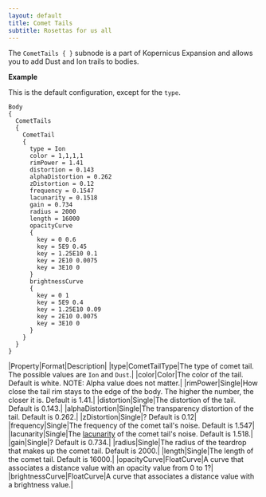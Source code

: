 ```yaml
---
layout: default
title: Comet Tails
subtitle: Rosettas for us all
---
```


The `CometTails { }` subnode is a part of Kopernicus Expansion and allows you to add Dust and Ion trails to bodies.

**Example**

This is the default configuration, except for the `type`.
```
Body
{
  CometTails
  {
    CometTail
    { 
      type = Ion
      color = 1,1,1,1
      rimPower = 1.41
      distortion = 0.143
      alphaDistortion = 0.262
      zDistortion = 0.12
      frequency = 0.1547
      lacunarity = 0.1518
      gain = 0.734
      radius = 2000
      length = 16000
      opacityCurve
      {
        key = 0 0.6
        key = 5E9 0.45
        key = 1.25E10 0.1
        key = 2E10 0.0075
        key = 3E10 0
      }
      brightnessCurve
      {
        key = 0 1
        key = 5E9 0.4
        key = 1.25E10 0.09
        key = 2E10 0.0075
        key = 3E10 0
      }
    }
  }
}
```

|Property|Format|Description|
|type|CometTailType|The type of comet tail. The possible values are `Ion` and `Dust`.|
|color|Color|The color of the tail. Default is white. NOTE: Alpha value does not matter.|
|rimPower|Single|How close the tail rim stays to the edge of the body. The higher the number, the closer it is. Default is 1.41.|
|distortion|Single|The distortion of the tail. Default is 0.143.|
|alphaDistortion|Single|The transparency distortion of the tail. Default is 0.262.|
|zDistortion|Single|? Default is 0.12|
|frequency|Single|The frequency of the comet tail's noise. Default is 1.547|
|lacunarity|Single|The [lacunarity](https://en.wikipedia.org/wiki/Lacunarity) of the comet tail's noise. Default is 1.518.|
|gain|Single|? Default is 0.734.|
|radius|Single|The radius of the teardrop that makes up the comet tail. Default is 2000.|
|length|Single|The length of the comet tail. Default is 16000.|
|opacityCurve|FloatCurve|A curve that associates a distance value with an opacity value from 0 to 1?|
|brightnessCurve|FloatCurve|A curve that associates a distance value with a brightness value.|